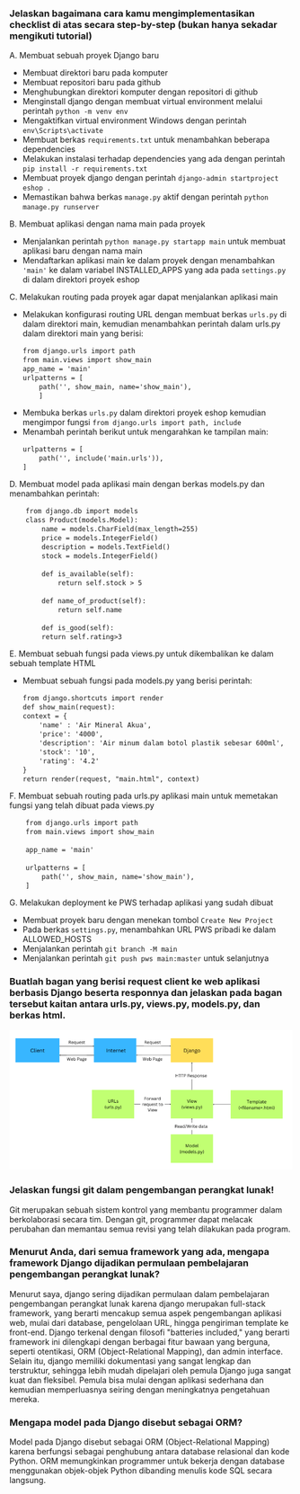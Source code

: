 ### Jelaskan bagaimana cara kamu mengimplementasikan checklist di atas secara step-by-step (bukan hanya sekadar mengikuti tutorial)
A. Membuat sebuah proyek Django baru
 - Membuat direktori baru pada komputer
 - Membuat repositori baru pada github
 - Menghubungkan direktori komputer dengan repositori di github
 - Menginstall django dengan membuat virtual environment melalui perintah `python -m venv env`
 - Mengaktifkan virtual environment Windows dengan perintah `env\Scripts\activate`
 - Membuat berkas `requirements.txt` untuk menambahkan beberapa dependencies
 - Melakukan instalasi terhadap dependencies yang ada dengan perintah `pip install -r requirements.txt`
 - Membuat proyek django dengan perintah `django-admin startproject eshop .`
 - Memastikan bahwa berkas `manage.py` aktif dengan perintah `python manage.py runserver`

B. Membuat aplikasi dengan nama main pada proyek
 - Menjalankan perintah `python manage.py startapp main`
 untuk membuat aplikasi baru dengan nama main
 - Mendaftarkan aplikasi main ke dalam proyek dengan menambahkan `'main'` ke dalam variabel INSTALLED_APPS yang ada pada `settings.py` di dalam direktori proyek eshop

C. Melakukan routing pada proyek agar dapat menjalankan aplikasi main
 - Melakukan konfigurasi routing URL dengan membuat berkas `urls.py` di dalam direktori main, kemudian menambahkan perintah dalam urls.py dalam direktori main yang berisi:
    ```
    from django.urls import path
    from main.views import show_main
    app_name = 'main'
    urlpatterns = [
        path('', show_main, name='show_main'),
        ]
    ```
 - Membuka berkas `urls.py` dalam direktori proyek eshop kemudian mengimpor fungsi
`from django.urls import path, include`
 - Menambah perintah berikut untuk mengarahkan ke tampilan main:
    ```
    urlpatterns = [
        path('', include('main.urls')),
    ]
    ```

D. Membuat model pada aplikasi main dengan berkas models.py dan menambahkan perintah:
```
    from django.db import models
    class Product(models.Model):
        name = models.CharField(max_length=255)
        price = models.IntegerField()
        description = models.TextField()
        stock = models.IntegerField()

        def is_available(self):
            return self.stock > 5
        
        def name_of_product(self):
            return self.name
        
        def is_good(self):
        return self.rating>3
```

E. Membuat sebuah fungsi pada views.py untuk dikembalikan ke dalam sebuah template HTML
 - Membuat sebuah fungsi pada models.py yang berisi perintah:
    ```
    from django.shortcuts import render
    def show_main(request):
    context = {
        'name' : 'Air Mineral Akua',
        'price': '4000',
        'description': 'Air minum dalam botol plastik sebesar 600ml',
        'stock': '10',
        'rating': '4.2'
    }
    return render(request, "main.html", context)
    ```

F. Membuat sebuah routing pada urls.py aplikasi main untuk memetakan fungsi yang telah dibuat pada views.py
```
    from django.urls import path
    from main.views import show_main

    app_name = 'main'

    urlpatterns = [
        path('', show_main, name='show_main'),
    ]
```

G. Melakukan deployment ke PWS terhadap aplikasi yang sudah dibuat
 - Membuat proyek baru dengan menekan tombol `Create New Project`
 - Pada berkas `settings.py`, menambahkan URL PWS pribadi ke dalam ALLOWED_HOSTS
 - Menjalankan perintah `git branch -M main`
 - Menjalankan perintah `git push pws main:master` untuk selanjutnya



### Buatlah bagan yang berisi request client ke web aplikasi berbasis Django beserta responnya dan jelaskan pada bagan tersebut kaitan antara urls.py, views.py, models.py, dan berkas html.
![alt text](<Client Request-1.png>)



### Jelaskan fungsi git dalam pengembangan perangkat lunak!
Git merupakan sebuah sistem kontrol yang membantu programmer dalam berkolaborasi secara tim. Dengan git, programmer dapat melacak perubahan dan memantau semua revisi yang telah dilakukan pada program.

### Menurut Anda, dari semua framework yang ada, mengapa framework Django dijadikan permulaan pembelajaran pengembangan perangkat lunak?
Menurut saya, django sering dijadikan permulaan dalam pembelajaran pengembangan perangkat lunak karena django merupakan full-stack framework, yang berarti mencakup semua aspek pengembangan aplikasi web, mulai dari database, pengelolaan URL, hingga pengiriman template ke front-end.
Django terkenal dengan filosofi "batteries included," yang berarti framework ini dilengkapi dengan berbagai fitur bawaan yang berguna, seperti otentikasi, ORM (Object-Relational Mapping), dan admin interface. Selain itu, django memiliki dokumentasi yang sangat lengkap dan terstruktur, sehingga lebih mudah dipelajari oleh pemula Django juga sangat kuat dan fleksibel. Pemula bisa mulai dengan aplikasi sederhana dan kemudian memperluasnya seiring dengan meningkatnya pengetahuan mereka. 

### Mengapa model pada Django disebut sebagai ORM?
Model pada Django disebut sebagai ORM (Object-Relational Mapping) karena berfungsi sebagai penghubung antara database relasional dan kode Python. ORM memungkinkan programmer untuk bekerja dengan database menggunakan objek-objek Python dibanding menulis kode SQL secara langsung.